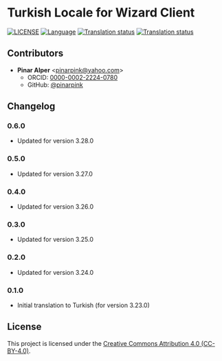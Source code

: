 # Turkish Locale for Wizard Client

[![LICENSE](https://img.shields.io/github/license/ds-wizard/wizard-client-locales)](LICENSE)
[![Language](https://img.shields.io/badge/ISO%20639--1-tr-blue)](https://en.wikipedia.org/wiki/Turkish_language)
[![Translation status](https://img.shields.io/badge/translated-N/A%25-brightgreen)](https://localize.ds-wizard.org/engage/wizard-client/nl/)
[![Translation status](https://localize.ds-wizard.org/widgets/wizard-client/tr/wizard-client-3-28-0/svg-badge.svg)](https://localize.ds-wizard.org/engage/wizard-client/tr/)

## Contributors

* **Pinar Alper** <[pinarpink@yahoo.com](mailto:pinarpink@yahoo.com)>
  * ORCID: [0000-0002-2224-0780](https://orcid.org/0000-0002-2224-0780)
  * GitHub: [@pinarpink](https://github.com/pinarpink)


## Changelog

### 0.6.0

* Updated for version 3.28.0

### 0.5.0

* Updated for version 3.27.0

### 0.4.0

* Updated for version 3.26.0

### 0.3.0

* Updated for version 3.25.0

### 0.2.0

* Updated for version 3.24.0

### 0.1.0

* Initial translation to Turkish (for version 3.23.0)


## License

This project is licensed under the [Creative Commons Attribution 4.0 (CC-BY-4.0)](https://creativecommons.org/licenses/by/4.0/).
